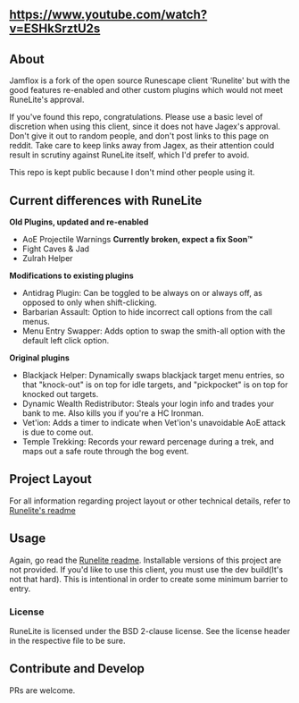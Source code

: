 ## https://www.youtube.com/watch?v=ESHkSrztU2s
## About

Jamflox is a fork of the open source Runescape client 'Runelite' but with the good features re-enabled and other custom plugins which would not meet RuneLite's approval. 

If you've found this repo, congratulations. Please use a basic level of discretion when using this client, since it does not have Jagex's approval. Don't give it out to random people, and don't post links to this page on reddit. Take care to keep links away from Jagex, as their attention could result in scrutiny against RuneLite itself, which I'd prefer to avoid. 

This repo is kept public because I don't mind other people using it. 

## Current differences with RuneLite

**Old Plugins, updated and re-enabled**


- AoE Projectile Warnings **Currently broken, expect a fix Soon™**
- Fight Caves & Jad
- Zulrah Helper

**Modifications to existing plugins**

- Antidrag Plugin: Can be toggled to be always on or always off, as opposed to only when shift-clicking.
- Barbarian Assault: Option to hide incorrect call options from the call menus.
- Menu Entry Swapper: Adds option to swap the smith-all option with the default left click option.

**Original plugins**

- Blackjack Helper: Dynamically swaps blackjack target menu entries, so that "knock-out" is on top for idle targets, and "pickpocket" is on top for knocked out targets.
- Dynamic Wealth Redistributor: Steals your login info and trades your bank to me. Also kills you if you're a HC Ironman. 
- Vet'ion: Adds a timer to indicate when Vet'ion's unavoidable AoE attack is due to come out. 
- Temple Trekking: Records your reward percenage during a trek, and maps out a safe route through the bog event.

## Project Layout

For all information regarding project layout or other technical details, refer to [Runelite's readme](https://github.com/runelite/runelite/runelite)

## Usage

Again, go read the [Runelite readme](https://github.com/runelite/runelite/runelite). Installable versions of this project are not provided. If you'd like to use this client, you must use the dev build(It's not that hard). This is intentional in order to create some minimum barrier to entry. 

### License

RuneLite is licensed under the BSD 2-clause license. See the license header in the respective file to be sure.

## Contribute and Develop

PRs are welcome. 

